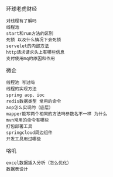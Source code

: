 环球老虎财经

```
对线程有了解吗
线程池
start和run方法的区别
死锁 以及什么情况下会死锁
servelet的内部方法
http请求请求头上有哪些信息
支付使用mq的原因和作用
```



微企

```
线程池 写过吗
线程的实现方法
spring aop、ioc
redis数据类型 常用的命令
aop怎么实现的（底层）
mapper能写两个相同的方法吗参数名不一样 为什么
mvn常用的命令有哪些
打包部署工具
springcloud周边组件
开发工具用过哪些
```



咯叽

```
excel数据插入分析（怎么优化）
数据表设计
```

